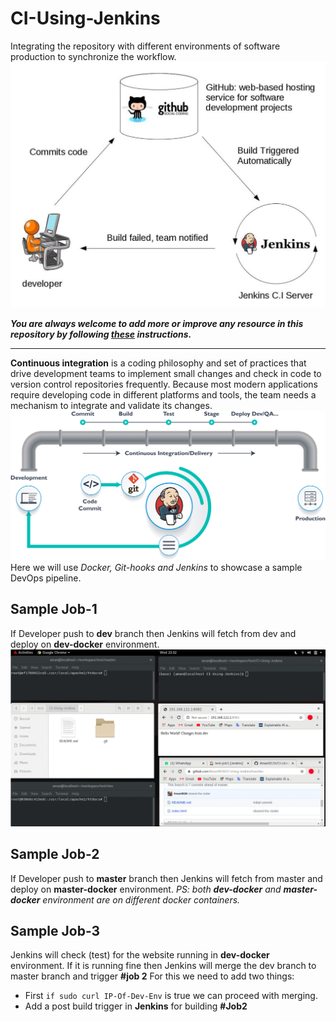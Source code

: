 # CI-Using-Jenkins
Integrating the repository with different environments of software production to synchronize the workflow.
![](https://github.com/Aman9026/CI-Using-Jenkins/blob/master/data/images/063018_1012_WhatisJenki1.jpg)

***You are always welcome to add more or improve any resource in this repository by following [these](https://github.com/Aman9026/CI-Using-Jenkins/blob/master/CONTRIBUTING.md) instructions.***

---

**Continuous integration** is a coding philosophy and set of practices that drive development teams to implement small changes and check in code to version control repositories frequently. Because most modern applications require developing code in different platforms and tools, the team needs a mechanism to integrate and validate its changes.
![](https://github.com/Aman9026/CI-Using-Jenkins/blob/master/data/images/1_iKuaNfxgZSTe_J2x3PYRUg.png)
Here we will use *Docker, Git-hooks and Jenkins* to showcase a sample DevOps pipeline.

## Sample Job-1
If Developer push to **dev** branch then Jenkins will fetch from dev and deploy on **dev-docker** environment.
![](https://github.com/Aman9026/CI-Using-Jenkins/blob/master/DEMO/Job1.gif)

## Sample Job-2
If Developer push to **master** branch then Jenkins will fetch from master and deploy on **master-docker** environment.
*PS: both **dev-docker** and **master-docker** environment are on different docker containers.*


## Sample Job-3
Jenkins will check (test) for the website running in **dev-docker** environment. If it is running fine then Jenkins will merge the dev branch to master branch and trigger **#job 2**
For this we need to add two things:
* First ```if sudo curl IP-Of-Dev-Env``` is true we can proceed with merging.
* Add a post build trigger in **Jenkins** for building **#Job2**
